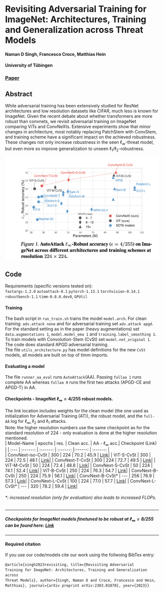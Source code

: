 # Revisiting Adversarial Training for ImageNet: Architectures, Training and Generalization across Threat Models
#### Naman D Singh, Francesco Croce, Matthias Hein 
#### University of Tübingen
### [Paper](https://arxiv.org/abs/2303.01870)
## Abstract
While adversarial training has been extensively studied for ResNet architectures and low resolution datasets like CIFAR, much less is known for ImageNet. Given the recent debate about whether transformers are more robust than convnets, we revisit adversarial training on ImageNet comparing ViTs and ConvNeXts. Extensive experiments show that minor changes in architecture, most notably replacing PatchStem with ConvStem, and training scheme have a significant impact on the achieved robustness. These changes not only increase robustness in the seen $\ell_\infty$-threat model, but even more so improve generalization to unseen $\ell_1/\ell_2$-robustness.

![readme_teaser](readme_teaser.png)


## Code
Requirements (specific versions tested on): </br>
`fastargs-1.2.0` `autoattack-0.1` `pytorch-1.13.1` `torchvision-0.14.1` `robustbench-1.1` `timm-0.8.0.dev0`, `GPUtil`

#### Training
The bash script in `run_train.sh` trains the model `model.arch`. For clean training: `adv.attack none` and for adversarial training set `adv.attack apgd`.</br>
For the standard setting as in the paper (heavy augmentations) set `data.augmentations 1`, `model.model_ema 1` and `training.label_smoothing 1`.</br>
To train models with Convolution-Stem (CvSt) set `model.not_original 1`.</br>
The code does standard APGD adversarial training. </br>The file `utils_architecture.py` has model definitions for the new `CvSt` models, all models are built on top of timm imports.

#### Evaluating a model
The file `runner_aa_eval` runs `AutoAttack`(AA). Passing `fullaa 1` runs complete AA whereas `fullaa 0` runs the first two attacks (APGD-CE and APGD-T) in AA.</br>


#### Checkpoints - ImageNet $\ell_{\infty} = 4/255$ robust models.
The link location includes weights for the clean model (the one used as initialization for Adversarial Training (AT)), the robust model, and the `full-AA` log for $\ell_{\infty}, \ell_2$ and $\ell_1$ attacks. </br>
Note: the higher resolution numbers use the same checkpoint as for the standard resolution of 224 - only evaluation is done at the higher resolution mentioned.</br>
| Model-Name           | epochs | res. | Clean acc. | AA - $\ell_{\infty}$ acc.|  Checkpoint (Link) |
| :---                 | :------: | :------: | :------:   |:------: | :------:    |   
| ConvNext-iso-CvSt    | 300 | 224 | 70.2  | 45.9 |   [Link](https://nc.mlcloud.uni-tuebingen.de/index.php/s/HpNbkLTNTBiaeo8)|
| ViT-S-CvSt           | 300 | 224 | 72.5  | 48.1 |   [Link](https://nc.mlcloud.uni-tuebingen.de/index.php/s/agtDw3D7QXbDCmw)|
| ConvNext-T-CvSt      | 300 | 224 | 72.7  | 49.5 |   [Link](https://nc.mlcloud.uni-tuebingen.de/index.php/s/BFLoMrMdn8iBk7Y)|
| ViT-M-CvSt           | 50 | 224 | 72.4   | 48.8 |   [Link](https://nc.mlcloud.uni-tuebingen.de/index.php/s/q2mkEYtq5Zjpa4e)|
| ConvNext-S-CvSt      | 50 | 224 | 74.1   | 52.4 |   [Link](https://nc.mlcloud.uni-tuebingen.de/index.php/s/m3bAwNg4CJY4jrp)|
| ViT-B-CvSt           | 250 | 224 | 76.3  | 54.7 |   [Link](https://nc.mlcloud.uni-tuebingen.de/index.php/s/SbN5AJAicdZJXyr)|
| ConvNext-B-CvSt      | 250 | 224 | 75.9  | 56.1 |   [Link](https://nc.mlcloud.uni-tuebingen.de/index.php/s/RQBEXagC7R7XweX)|
| ConvNext-B-CvSt*     | --- | 256 | 76.9  | 57.3 |   [Link](https://nc.mlcloud.uni-tuebingen.de/index.php/s/RQBEXagC7R7XweX)|
| ConvNext-L-CvSt      | 100 | 224 | 77.0  | 57.7 |   [Link](https://nc.mlcloud.uni-tuebingen.de/index.php/s/YzBpeHRrRQzHBDz)|
| ConvNext-L-CvSt*     | --- | 320 | 78.2  | 59.4 |   [Link](https://nc.mlcloud.uni-tuebingen.de/index.php/s/YzBpeHRrRQzHBDz)|
###### *: increased resolution (only for evaluation) also leads to increased FLOPs.
-------------------
##### Checkpoints for ImageNet models finetuned to be robust at $\ell_{\infty} = 8/255$ can be found here: [Link](https://nc.mlcloud.uni-tuebingen.de/index.php/s/FiTToeo4RKY896P)
________________________________
<h4>Required citation</h4>

If you use our code/models cite our work using the follwoing BibTex entry:

<code>@article{singh2023revisiting,
  title={Revisiting Adversarial Training for ImageNet: Architectures, Training and Generalization across Threat Models},
  author={Singh, Naman D and Croce, Francesco and Hein, Matthias},
  journal={arXiv preprint arXiv:2303.01870},
  year={2023}}
</code>

